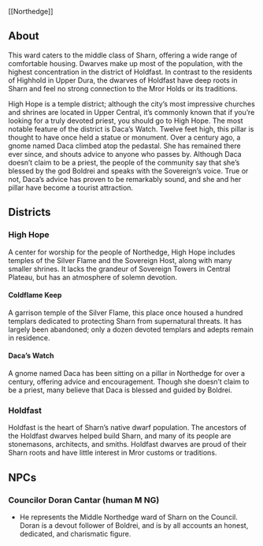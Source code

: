 [[Northedge]]

## About
This ward caters to the middle class of Sharn, offering a wide range of comfortable housing. Dwarves make up most of the population, with the highest concentration in the district of Holdfast. In contrast to the residents of Highhold in Upper Dura, the dwarves of Holdfast have deep roots in Sharn and feel no strong connection to the Mror Holds or its traditions.

High Hope is a temple district; although the city’s most impressive churches and shrines are located in Upper Central, it’s commonly known that if you’re looking for a truly devoted priest, you should go to High Hope. The most notable feature of the district is Daca’s Watch. Twelve feet high, this pillar is thought to have once held a statue or monument. Over a century ago, a gnome named Daca climbed atop the pedastal. She has remained there ever since, and shouts advice to anyone who passes by. Although Daca doesn’t claim to be a priest, the people of the community say that she’s blessed by the god Boldrei and speaks with the Sovereign’s voice. True or not, Daca’s advice has proven to be remarkably sound, and she and her pillar have become a tourist attraction.


## Districts

### High Hope
A center for worship for the people of Northedge, High Hope includes temples of the Silver Flame and the Sovereign Host, along with many smaller shrines. It lacks the grandeur of Sovereign Towers in Central Plateau, but has an atmosphere of solemn devotion.


#### Coldflame Keep
 A garrison temple of the Silver Flame, this place once housed a hundred templars dedicated to protecting Sharn from supernatural threats. It has largely been abandoned; only a dozen devoted templars and adepts remain in residence.


#### Daca’s Watch
 A gnome named Daca has been sitting on a pillar in Northedge for over a century, offering advice and encouragement. Though she doesn’t claim to be a priest, many believe that Daca is blessed and guided by Boldrei.


### Holdfast
Holdfast is the heart of Sharn’s native dwarf population. The ancestors of the Holdfast dwarves helped build Sharn, and many of its people are stonemasons, architects, and smiths. Holdfast dwarves are proud of their Sharn roots and have little interest in Mror customs or traditions.


## NPCs

### Councilor Doran Cantar (human M NG)
* He represents the Middle Northedge ward of Sharn on the Council. Doran is a devout follower of Boldrei, and is by all accounts an honest, dedicated, and charismatic figure.